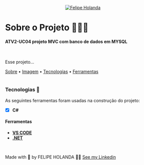 <p align="center">
   <a href="https://www.linkedin.com/in/felipe-holanda-de-freitas-3a91281a2/">
      <img alt="Felipe Holanda" src="https://img.shields.io/badge/-Felipe Holanda-blue?style=flat&logo=Linkedin&logoColor=bluee" />
   </a>
</p>

# Sobre o Projeto 👨🏻‍💻

<h4>ATV2-UC04 projeto MVC com banco de dados em MYSQL</h4>

<br>

<p aling="center">Esse projeto...</p>
<a href="#Sobre o Projeto">Sobre</a> •
<a href="#Imagem">Imagem</a> •
<a href="#Tecnologias">Tecnologias</a> •
<a href="#Ferramentas">Ferramentas</a>

<br>
<br>

  ### Tecnologias 🚀

  As seguintes ferramentas foram usadas na construção do projeto:

  - [x] **C#**

  #### Ferramentas

  - [**VS CODE**](https://code.visualstudio.com/)
  - [**.NET**](https://dotnet.microsoft.com/download)

<br>

  Made with 💜 by FELIPE HOLANDA 👋🏻 [See my Linkedin](https://www.linkedin.com/in/felipe-holanda-de-freitas-3a91281a2/)